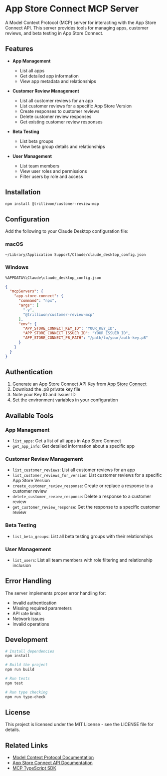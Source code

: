 # App Store Connect MCP Server

A Model Context Protocol (MCP) server for interacting with the App Store Connect API. This server provides tools for managing apps, customer reviews, and beta testing in App Store Connect.

## Features

- **App Management**
  - List all apps
  - Get detailed app information
  - View app metadata and relationships

- **Customer Review Management**
  - List all customer reviews for an app
  - List customer reviews for a specific App Store Version
  - Create responses to customer reviews
  - Delete customer review responses
  - Get existing customer review responses

- **Beta Testing**
  - List beta groups
  - View beta group details and relationships

- **User Management**
  - List team members
  - View user roles and permissions
  - Filter users by role and access

## Installation

```bash
npm install @trilliwon/customer-review-mcp
```

## Configuration

Add the following to your Claude Desktop configuration file:

### macOS
```bash
~/Library/Application Support/Claude/claude_desktop_config.json
```

### Windows
```bash
%APPDATA%\Claude\claude_desktop_config.json
```

```json
{
  "mcpServers": {
    "app-store-connect": {
      "command": "npx",
      "args": [
        "-y",
        "@trilliwon/customer-review-mcp"
      ],
      "env": {
        "APP_STORE_CONNECT_KEY_ID": "YOUR_KEY_ID",
        "APP_STORE_CONNECT_ISSUER_ID": "YOUR_ISSUER_ID",
        "APP_STORE_CONNECT_P8_PATH": "/path/to/your/auth-key.p8"
      }
    }
  }
}
```

## Authentication

1. Generate an App Store Connect API Key from [App Store Connect](https://appstoreconnect.apple.com/access/api)
2. Download the .p8 private key file
3. Note your Key ID and Issuer ID
4. Set the environment variables in your configuration

## Available Tools

### App Management
- `list_apps`: Get a list of all apps in App Store Connect
- `get_app_info`: Get detailed information about a specific app

### Customer Review Management
- `list_customer_reviews`: List all customer reviews for an app
- `list_customer_reviews_for_version`: List customer reviews for a specific App Store Version
- `create_customer_review_response`: Create or replace a response to a customer review
- `delete_customer_review_response`: Delete a response to a customer review
- `get_customer_review_response`: Get the response to a specific customer review

### Beta Testing
- `list_beta_groups`: List all beta testing groups with their relationships

### User Management
- `list_users`: List all team members with role filtering and relationship inclusion

## Error Handling

The server implements proper error handling for:
- Invalid authentication
- Missing required parameters
- API rate limits
- Network issues
- Invalid operations

## Development

```bash
# Install dependencies
npm install

# Build the project
npm run build

# Run tests
npm test

# Run type checking
npm run type-check
```

## License

This project is licensed under the MIT License - see the LICENSE file for details.

## Related Links
- [Model Context Protocol Documentation](https://modelcontextprotocol.io)
- [App Store Connect API Documentation](https://developer.apple.com/documentation/appstoreconnectapi)
- [MCP TypeScript SDK](https://github.com/modelcontextprotocol/typescript-sdk)